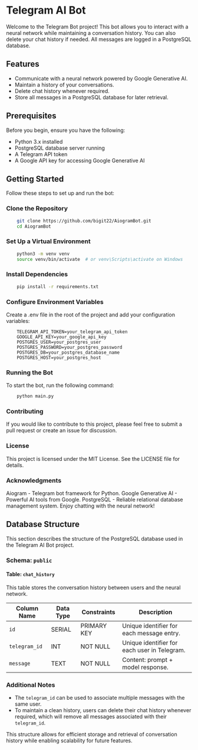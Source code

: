 ﻿# Telegram AI Bot

Welcome to the Telegram Bot project! This bot allows you to interact with a neural network while maintaining a conversation history. You can also delete your chat history if needed. All messages are logged in a PostgreSQL database.

## Features

- Communicate with a neural network powered by Google Generative AI.
- Maintain a history of your conversations.
- Delete chat history whenever required.
- Store all messages in a PostgreSQL database for later retrieval.

## Prerequisites

Before you begin, ensure you have the following:

- Python 3.x installed
- PostgreSQL database server running
- A Telegram API token
- A Google API key for accessing Google Generative AI

## Getting Started

Follow these steps to set up and run the bot:

### Clone the Repository

```bash
    git clone https://github.com/bigit22/AiogramBot.git
    cd AiogramBot
```

### Set Up a Virtual Environment
```bash
    python3 -m venv venv
    source venv/bin/activate  # or venv\Scripts\activate on Windows
```

### Install Dependencies

```bash
    pip install -r requirements.txt
```

### Configure Environment Variables
Create a .env file in the root of the project and add your configuration variables:

```
    TELEGRAM_API_TOKEN=your_telegram_api_token
    GOOGLE_API_KEY=your_google_api_key
    POSTGRES_USER=your_postgres_user
    POSTGRES_PASSWORD=your_postgres_password
    POSTGRES_DB=your_postgres_database_name
    POSTGRES_HOST=your_postgres_host
```

### Running the Bot
To start the bot, run the following command:

```bash
    python main.py
```
### Contributing
If you would like to contribute to this project, please feel free to submit a pull request or create an issue for discussion.

### License
This project is licensed under the MIT License. See the LICENSE file for details.

### Acknowledgments
Aiogram - Telegram bot framework for Python.
Google Generative AI - Powerful AI tools from Google.
PostgreSQL - Reliable relational database management system.
Enjoy chatting with the neural network!

## Database Structure
This section describes the structure of the PostgreSQL database used in the Telegram AI Bot project.

### Schema: `public`

#### Table: `chat_history`

This table stores the conversation history between users and the neural network.

| Column Name   | Data Type | Constraints         | Description                                  |
|---------------|-----------|---------------------|----------------------------------------------|
| `id`          | SERIAL    | PRIMARY KEY         | Unique identifier for each message entry.    |
| `telegram_id` | INT       | NOT NULL            | Unique identifier for each user in Telegram. |
| `message`     | TEXT      | NOT NULL            | Content: prompt + model response.            |

### Additional Notes
- The `telegram_id` can be used to associate multiple messages with the same user.
- To maintain a clean history, users can delete their chat history whenever required, which will remove all messages associated with their `telegram_id`.

This structure allows for efficient storage and retrieval of conversation history while enabling scalability for future features.
